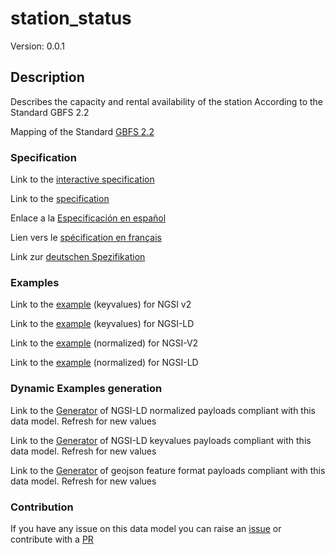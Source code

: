 # station_status
Version: 0.0.1

## Description 

Describes the capacity and rental availability of the station According to the Standard GBFS 2.2

Mapping of the Standard [GBFS 2.2](https://github.com/NABSA/gbfs/blob/v2.2/gbfs.md)
### Specification

Link to the [interactive specification](https://swagger.lab.fiware.org/?url=https://github.com/smart-data-models/dataModel.GBFS/blob/master/station_status/swagger.yaml)

Link to the [specification](https://github.com/smart-data-models/dataModel.GBFS/blob/master/station_status/doc/spec.md)

Enlace a la [Especificación en español](https://github.com/smart-data-models/dataModel.GBFS/blob/master/station_status/doc/spec_ES.md)

Lien vers le [spécification en français](https://github.com/smart-data-models/dataModel.GBFS/blob/master/station_status/doc/spec_FR.md)

Link zur [deutschen Spezifikation](https://github.com/smart-data-models/dataModel.GBFS/blob/master/station_status/doc/spec_DE.md)
### Examples

Link to the [example](https://github.com/smart-data-models/dataModel.GBFS/blob/master/station_status/examples/example.json) (keyvalues) for NGSI v2

Link to the [example](https://github.com/smart-data-models/dataModel.GBFS/blob/master/station_status/examples/example.jsonld) (keyvalues) for NGSI-LD

Link to the [example](https://github.com/smart-data-models/dataModel.GBFS/blob/master/station_status/examples/example-normalized.json) (normalized) for NGSI-V2

Link to the [example](https://github.com/smart-data-models/dataModel.GBFS/blob/master/station_status/examples/example-normalized.jsonld) (normalized) for NGSI-LD
### Dynamic Examples generation

Link to the [Generator](https://smartdatamodels.org/extra/ngsi-ld_generator.php?schemaUrl=https://raw.githubusercontent.com/smart-data-models/dataModel.GBFS/master/station_status/schema.json&email=info@smartdatamodels.org) of NGSI-LD normalized payloads compliant with this data model. Refresh for new values

Link to the [Generator](https://smartdatamodels.org/extra/ngsi-ld_generator_keyvalues.php?schemaUrl=https://raw.githubusercontent.com/smart-data-models/dataModel.GBFS/master/station_status/schema.json&email=info@smartdatamodels.org) of NGSI-LD keyvalues payloads compliant with this data model. Refresh for new values

Link to the [Generator](https://smartdatamodels.org/extra/geojson_features_generator_v1.0.php?schemaUrl=https://raw.githubusercontent.com/smart-data-models/dataModel.GBFS/master/station_status/schema.json&email=info@smartdatamodels.org) of geojson feature format payloads compliant with this data model. Refresh for new values
### Contribution

 If you have any issue on this data model you can raise an [issue](https://github.com/smart-data-models/dataModel.GBFS/issues)  or contribute with a [PR](https://github.com/smart-data-models/dataModel.GBFS/pulls)